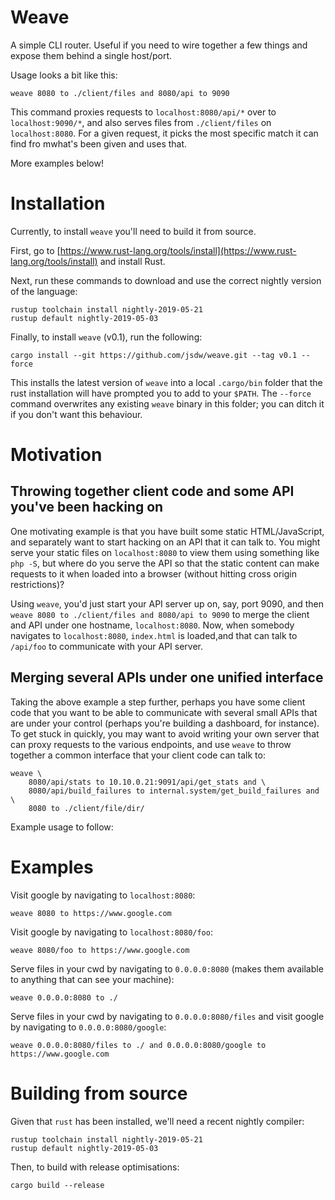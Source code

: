 # Weave

A simple CLI router. Useful if you need to wire together a few things and expose them behind a single host/port.

Usage looks a bit like this:

```
weave 8080 to ./client/files and 8080/api to 9090
```

This command proxies requests to `localhost:8080/api/*` over to `localhost:9090/*`, and also serves files from `./client/files` on `localhost:8080`. For a given request, it picks the most specific match it can find fro mwhat's been given and uses that.

More examples below!

# Installation

Currently, to install `weave` you'll need to build it from source.

First, go to [https://www.rust-lang.org/tools/install](https://www.rust-lang.org/tools/install) and install Rust.

Next, run these commands to download and use the correct nightly version of the language:

```
rustup toolchain install nightly-2019-05-21
rustup default nightly-2019-05-03
```

Finally, to install `weave` (v0.1), run the following:

```
cargo install --git https://github.com/jsdw/weave.git --tag v0.1 --force
```

This installs the latest version of `weave` into a local `.cargo/bin` folder that the rust installation will have prompted you to add to your `$PATH`. The `--force` command overwrites any existing `weave` binary in this folder; you can ditch it if you don't want this behaviour.

# Motivation

## Throwing together client code and some API you've been hacking on

One motivating example is that you have built some static HTML/JavaScript, and separately want to start hacking on an API that it can talk to. You might serve your static files on `localhost:8080` to view them using something like `php -S`, but where do you serve the API so that the static content can make requests to it when loaded into a browser (without hitting cross origin restrictions)?

Using `weave`, you'd just start your API server up on, say, port 9090, and then `weave 8080 to ./client/files and 8080/api to 9090` to merge the client and API under one hostname, `localhost:8080`. Now, when somebody navigates to `localhost:8080`, `index.html` is loaded,and that can talk to `/api/foo` to communicate with your API server.

## Merging several APIs under one unified interface

Taking the above example a step further, perhaps you have some client code that you want to be able to communicate with several small APIs that are under your control (perhaps you're building a dashboard, for instance). To get stuck in quickly, you may want to avoid writing your own server that can proxy requests to the various endpoints, and use `weave` to throw together a common interface that your client code can talk to:

```
weave \
    8080/api/stats to 10.10.0.21:9091/api/get_stats and \
    8080/api/build_failures to internal.system/get_build_failures and \
    8080 to ./client/file/dir/
```

Example usage to follow:

# Examples

Visit google by navigating to `localhost:8080`:
```
weave 8080 to https://www.google.com
```

Visit google by navigating to `localhost:8080/foo`:
```
weave 8080/foo to https://www.google.com
```

Serve files in your cwd by navigating to `0.0.0.0:8080` (makes them available to anything that can see your machine):
```
weave 0.0.0.0:8080 to ./
```

Serve files in your cwd by navigating to `0.0.0.0:8080/files` and visit google by navigating to `0.0.0.0:8080/google`:
```
weave 0.0.0.0:8080/files to ./ and 0.0.0.0:8080/google to https://www.google.com
```

# Building from source

Given that `rust` has been installed, we'll need a recent nightly compiler:

```
rustup toolchain install nightly-2019-05-21
rustup default nightly-2019-05-03
```

Then, to build with release optimisations:

```
cargo build --release
```